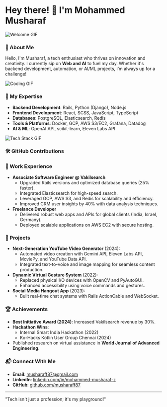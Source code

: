 # Hey there! 👋 I'm Mohammed Musharaf

![Welcome GIF](https://media.giphy.com/media/hvRJCLFzcasrR4ia7z/giphy.gif)

### 🚀 About Me
Hello, I'm Musharaf, a tech enthusiast who thrives on innovation and creativity. I currently sip on **Web and AI** to fuel my day. Whether it's backend development, automation, or AI/ML projects, I’m always up for a challenge!

![Coding GIF](https://media.giphy.com/media/qgQUggAC3Pfv687qPC/giphy.gif)

### 🌟 My Expertise
- **Backend Development**: Rails, Python (Django), Node.js
- **Frontend Development**: React, SCSS, JavaScript, TypeScript
- **Databases**: PostgreSQL, Elasticsearch, Redis
- **Tools & Platforms**: Docker, GCP, AWS S3/EC2, Grafana, Datadog
- **AI & ML**: OpenAI API, scikit-learn, Eleven Labs API

![Tech Stack GIF](https://media.giphy.com/media/26gslQ81OZtrBoDMw/giphy.gif)

### 🛠️ GitHub Contributions

### 💼 Work Experience
- **Associate Software Engineer @ Vakilsearch**
  - Upgraded Rails versions and optimized database queries (25% faster).
  - Integrated Elasticsearch for high-speed search.
  - Leveraged GCP, AWS S3, and Redis for scalability and efficiency.
  - Improved CRM user insights by 40% with data analysis techniques.
- **Freelance Developer**
  - Delivered robust web apps and APIs for global clients (India, Israel, Germany).
  - Deployed scalable applications on AWS EC2 with secure hosting.

### 🎨 Projects
- **Next-Generation YouTube Video Generator** (2024):
  - Automated video creation with Gemini API, Eleven Labs API, MoviePy, and YouTube Data API.
  - Integrated text-to-voice and image mapping for seamless content production.
- **Dynamic Virtual Gesture System** (2022):
  - Replaced physical I/O devices with OpenCV and PyAutoGUI.
  - Enhanced accessibility using voice commands and gestures.
- **Social Media Hangout App** (2023):
  - Built real-time chat systems with Rails ActionCable and WebSocket.


### 🏆 Achievements
- **Best Initiative Award (2024)**: Increased Vakilsearch revenue by 30%.
- **Hackathon Wins**: 
  - Internal Smart India Hackathon (2022)
  - Ko-Hacks Kotlin User Group Chennai (2024)
- Published research on virtual assistance in **World Journal of Advanced Engineering**.

### 📬 Connect With Me
- **Email**: [musharaff87@gmail.com](mailto:musharaff87@gmail.com)
- **LinkedIn**: [linkedin.com/in/mohammed-musharaf-z](https://www.linkedin.com/in/mohammed-musharaf-z/)
- **GitHub**: [github.com/musharaff87](https://github.com/musharaff87)

---

"Tech isn't just a profession; it's my playground!"  

